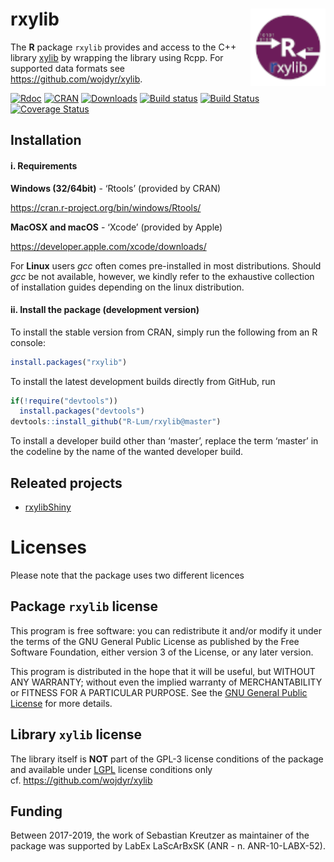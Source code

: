 




<!-- README.md was auto-generated by README.Rmd. Please DO NOT edit by hand!-->

# rxylib <img width=120px src="man/figures/rxylib.png" align="right" />

The **R** package `rxylib` provides and access to the C++ library
[xylib](http://xylib.sourceforge.net) by wrapping the library using
Rcpp. For supported data formats see
<https://github.com/wojdyr/xylib>.

[![Rdoc](http://www.rdocumentation.org/badges/version/rxylib)](http://www.rdocumentation.org/packages/rxylib)
[![CRAN](http://www.r-pkg.org/badges/version/rxylib)](https://CRAN.R-project.org/package=rxylib)
[![Downloads](http://cranlogs.r-pkg.org/badges/grand-total/rxylib)](http://www.r-pkg.org/pkg/rxylib)
[![Build
status](https://ci.appveyor.com/api/projects/status/7mmfpmo23k3iaq57/branch/master?svg=true)](https://ci.appveyor.com/project/RLumSK/rxylib/branch/master)
[![Build
Status](https://travis-ci.org/R-Lum/rxylib.svg?branch=master)](https://travis-ci.org/R-Lum/rxylib)
[![Coverage
Status](https://img.shields.io/codecov/c/github/R-Lum/rxylib.svg)](https://codecov.io/github/R-Lum/rxylib?branch=master)

## Installation

#### i. Requirements

**Windows (32/64bit)** - ‘Rtools’ (provided by CRAN)

<https://cran.r-project.org/bin/windows/Rtools/>

**MacOSX and macOS** - ‘Xcode’ (provided by Apple)

<https://developer.apple.com/xcode/downloads/>

For **Linux** users *gcc* often comes pre-installed in most
distributions. Should *gcc* be not available, however, we kindly refer
to the exhaustive collection of installation guides depending on the
linux distribution.

#### ii. Install the package (development version)

To install the stable version from CRAN, simply run the following from
an R console:

``` r
install.packages("rxylib")
```

To install the latest development builds directly from GitHub, run

``` r
if(!require("devtools"))
  install.packages("devtools")
devtools::install_github("R-Lum/rxylib@master")
```

To install a developer build other than ‘master’, replace the term
‘master’ in the codeline by the name of the wanted developer build.

## Releated projects

  - [rxylibShiny](https://github.com/JohannesFriedrich/rxylibShiny)

# Licenses

Please note that the package uses two different licences

## Package `rxylib` license

This program is free software: you can redistribute it and/or modify it
under the terms of the GNU General Public License as published by the
Free Software Foundation, either version 3 of the License, or any later
version.

This program is distributed in the hope that it will be useful, but
WITHOUT ANY WARRANTY; without even the implied warranty of
MERCHANTABILITY or FITNESS FOR A PARTICULAR PURPOSE. See the [GNU
General Public
License](https://github.com/R-Lum/rxylib/blob/master/LICENSE) for more
details.

## Library `xylib` license

The library itself is **NOT** part of the GPL-3 license conditions of
the package and available under
[LGPL](https://github.com/wojdyr/xylib/blob/master/COPYING) license
conditions only cf. <https://github.com/wojdyr/xylib>

## <span class="glyphicon glyphicon-euro"></span> Funding

Between 2017-2019, the work of Sebastian Kreutzer as maintainer of the
package was supported by LabEx LaScArBxSK (ANR - n. ANR-10-LABX-52).
